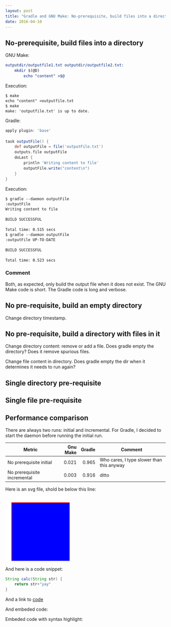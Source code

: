 ```yaml
---
layout: post
title: "Gradle and GNU Make: No-prerequisite, build files into a directory"
date: 2016-04-10
---
```


## No-prerequisite, build files into a directory

GNU Make:

```cmake
outputdir/outputfile1.txt outputdir/outputfile2.txt:
	mkdir $(@D)
        echo "content" >$@
```

Execution:

```
$ make
echo "content" >outputfile.txt
$ make
make: 'outputfile.txt' is up to date.
```

Gradle:

```groovy
apply plugin: 'base'

task outputFile() {
    def outputFile = file('outputFile.txt')
    outputs.file outputFile
    doLast {
        println 'Writing content to file'
        outputFile.write("content\n")
    }
}
```

Execution:

```
$ gradle --daemon outputFile
:outputFile
Writing content to file

BUILD SUCCESSFUL

Total time: 0.515 secs
$ gradle --daemon outputFile
:outputFile UP-TO-DATE

BUILD SUCCESSFUL

Total time: 0.523 secs
```

### Comment

Both, as expected, only build the output file when it does not exist.
The GNU Make code is short. The Gradle code is long and verbose.

## No pre-requisite, build an empty directory

Change directory timestamp.

## No pre-requisite, build a directory with files in it

Change directory content: remove or add a file. Does gradle empty the directory? Does it remove spurious files.

Change file content in directory. Does gradle empty the dir when it determines it needs to run again?

## Single directory pre-requisite

## Single file pre-requisite

## Performance comparison

There are always two runs: initial and incremental.  For Gradle, I
decided to start the daemon before running the initial run.

| Metric                      | Gnu Make | Gradle | Comment |
|-----------------------------|---------:|-------:|---------|
| No prerequisite initial     |    0.021 |  0.965 | Who cares, I type slower than this anyway |
| No prerequisite incremental |    0.003 |  0.916 | ditto |


Here is an svg file, shold be below this line:

![Alt text](/images/square.svg)

And here is a code snippet:

```java
String calc(String str) {
    return str+"yay"
}
```

And a link to [code](https://gist.github.com/martinda/ab1c3a2445bb202356d6)

And embeded code:
<script src="https://gist.github.com/martinda/ab1c3a2445bb202356d6.js"></script>

Embeded code with syntax highlight:
<script src="https://gist.github.com/martinda/59ed5f0b2e89e802c410.js"></script>
